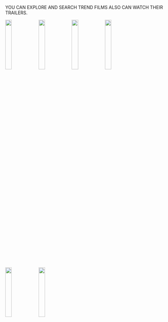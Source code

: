 YOU CAN EXPLORE AND SEARCH TREND FILMS ALSO CAN WATCH THEIR TRAILERS.

<img src="https://github.com/aliaydogdu000/Netflix_Clone_App_UiKit/assets/86653103/67b93a60-4d78-4767-aeb1-ebbb7dc82cd9" width="20%" height="20%">

<img src="https://github.com/aliaydogdu000/Netflix_Clone_App_UiKit/assets/86653103/0f08a5aa-08b2-4747-ab66-33fa4696bdc8" width="20%" height="20%">

<img src="https://github.com/aliaydogdu000/Netflix_Clone_App_UiKit/assets/86653103/47eb8087-ce61-4e54-b13f-c74f19f38b17" width="20%" height="20%">

<img src="https://github.com/aliaydogdu000/Netflix_Clone_App_UiKit/assets/86653103/0f08a5aa-08b2-4747-ab66-33fa4696bdc8" width="20%" height="20%">

<img src="https://github.com/aliaydogdu000/Netflix_Clone_App_UiKit/assets/86653103/0f08a5aa-08b2-4747-ab66-33fa4696bdc8" width="20%" height="20%">

<img src="https://github.com/aliaydogdu000/Netflix_Clone_App_UiKit/assets/86653103/0f08a5aa-08b2-4747-ab66-33fa4696bdc8" width="20%" height="20%">
